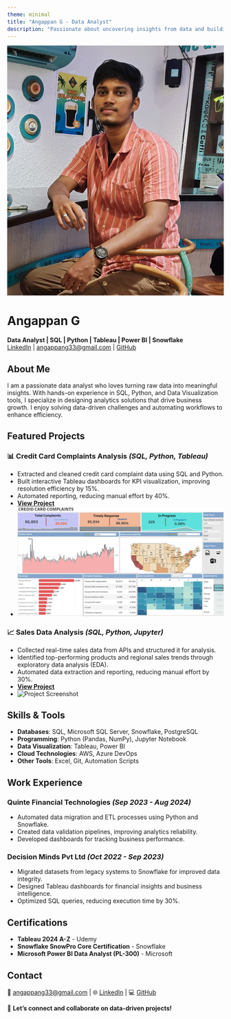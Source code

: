 ```yaml
---
theme: minimal
title: "Angappan G - Data Analyst"
description: "Passionate about uncovering insights from data and building impactful visualizations."
---
```


![Profile Photo](https://github.com/Angappan-G/Angappan-Portfolio/raw/main/profilepic.jpg)

# Angappan G
**Data Analyst | SQL | Python | Tableau | Power BI | Snowflake**  
[LinkedIn](http://www.linkedin.com/in/angappan-g-94227415a) | angappang33@gmail.com | [GitHub](https://github.com/yourusername)

## About Me
I am a passionate data analyst who loves turning raw data into meaningful insights. With hands-on experience in SQL, Python, and Data Visualization tools, I specialize in designing analytics solutions that drive business growth. I enjoy solving data-driven challenges and automating workflows to enhance efficiency.

## Featured Projects
### 📊 **Credit Card Complaints Analysis** *(SQL, Python, Tableau)*
- Extracted and cleaned credit card complaint data using SQL and Python.
- Built interactive Tableau dashboards for KPI visualization, improving resolution efficiency by 15%.
- Automated reporting, reducing manual effort by 40%.
- **[View Project](https://github.com/Angappan-G/Credit-Card-Complaints-Analysis)**
- ![Project Screenshot](https://github.com/Angappan-G/Credit-Card-Complaints-Analysis/raw/main/Screen_Shot.png)

### 📈 **Sales Data Analysis** *(SQL, Python, Jupyter)*
- Collected real-time sales data from APIs and structured it for analysis.
- Identified top-performing products and regional sales trends through exploratory data analysis (EDA).
- Automated data extraction and reporting, reducing manual effort by 30%.
- **[View Project](https://github.com/yourusername/sales-data-analysis)**
- ![Project Screenshot](https://github.com/yourusername/sales-data-analysis/raw/main/screenshot.png)

## Skills & Tools
- **Databases**: SQL, Microsoft SQL Server, Snowflake, PostgreSQL
- **Programming**: Python (Pandas, NumPy), Jupyter Notebook
- **Data Visualization**: Tableau, Power BI
- **Cloud Technologies**: AWS, Azure DevOps
- **Other Tools**: Excel, Git, Automation Scripts

## Work Experience
### Quinte Financial Technologies *(Sep 2023 - Aug 2024)*
- Automated data migration and ETL processes using Python and Snowflake.
- Created data validation pipelines, improving analytics reliability.
- Developed dashboards for tracking business performance.

### Decision Minds Pvt Ltd *(Oct 2022 - Sep 2023)*
- Migrated datasets from legacy systems to Snowflake for improved data integrity.
- Designed Tableau dashboards for financial insights and business intelligence.
- Optimized SQL queries, reducing execution time by 30%.

## Certifications
- **Tableau 2024 A-Z** - Udemy
- **Snowflake SnowPro Core Certification** - Snowflake
- **Microsoft Power BI Data Analyst (PL-300)** - Microsoft

## Contact
📧 angappang33@gmail.com | 🌐 [LinkedIn](http://www.linkedin.com/in/angappan-g-94227415a) | 💻 [GitHub](https://github.com/yourusername)

🚀 **Let’s connect and collaborate on data-driven projects!**
